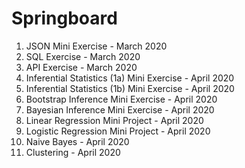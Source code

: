 # Springboard

1. JSON Mini Exercise - March 2020
2. SQL Exercise - March 2020
3. API Exercise - March 2020 
4. Inferential Statistics (1a) Mini Exercise - April 2020
5. Inferential Statistics (1b) Mini Exercise - April 2020
6. Bootstrap Inference Mini Exercise - April 2020
7. Bayesian Inference Mini Exercise - April 2020
8. Linear Regression Mini Project - April 2020
9. Logistic Regression Mini Project - April 2020
10. Naive Bayes - April 2020
11. Clustering - April 2020
